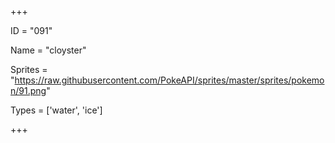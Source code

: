 




+++

ID = "091"

Name = "cloyster"

Sprites = "https://raw.githubusercontent.com/PokeAPI/sprites/master/sprites/pokemon/91.png"

Types = ['water', 'ice']

+++

